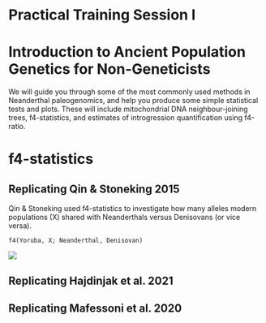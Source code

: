 # Practical Training Session I #
# Introduction to Ancient Population Genetics for Non-Geneticists #

We will guide you through some of the most commonly used methods in Neanderthal paleogenomics, and help you produce some simple statistical tests and plots. These will include mitochondrial DNA neighbour-joining trees, f4-statistics, and estimates of introgression quantification using f4-ratio.

# f4-statistics #
## Replicating Qin & Stoneking 2015 ##

Qin & Stoneking used f4-statistics to investigate how many alleles modern populations (X) shared with Neanderthals versus Denisovans (or vice versa).

    f4(Yoruba, X; Neanderthal, Denisovan)

![](https://d3i71xaburhd42.cloudfront.net/58880dd66f18b0b831857089db56c8ca69689a04/3-Figure2-1.png)





## Replicating Hajdinjak et al. 2021 ##







## Replicating Mafessoni et al. 2020 ##

